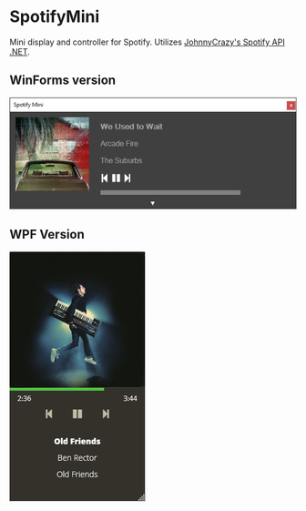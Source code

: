 # SpotifyMini
Mini display and controller for Spotify. Utilizes [JohnnyCrazy's Spotify API .NET](https://github.com/JohnnyCrazy/SpotifyAPI-NET).

## WinForms version

![alt text](https://raw.githubusercontent.com/dannylloyd/SpotifyMini/master/SpotifyMini/example.png)

## WPF Version

![alt text](https://raw.githubusercontent.com/dannylloyd/SpotifyMini/master/SpotifyMini.Wpf/WpfExample.png)
